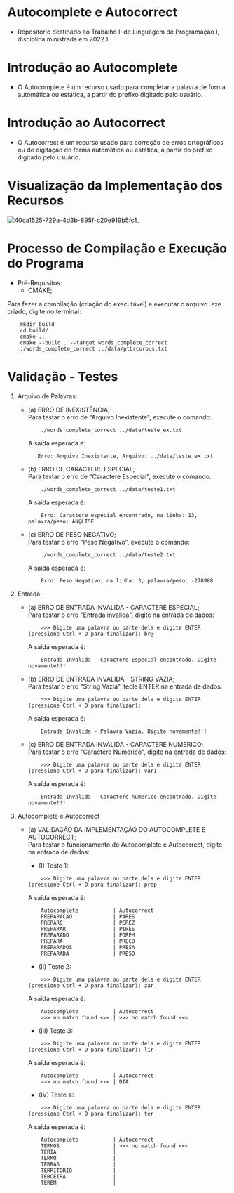 # Autocomplete e Autocorrect
* Repositório destinado ao Trabalho II de Linguagem de Programação I, disciplina ministrada em 2022.1.

# Introdução ao Autocomplete
* O Autocomplete é um recurso usado para completar a palavra de forma automática ou estática, a partir do prefixo digitado pelo usuário.

# Introdução ao Autocorrect
* O Autocorrect é um recurso usado para correção de erros ortográficos ou de digitação de forma automática ou estática, a partir do prefixo digitado pelo usuário.

# Visualização da Implementação dos Recursos

![40ca1525-729a-4d3b-895f-c20e919b5fc1_](https://user-images.githubusercontent.com/82531511/174491799-8e3749a3-fd49-486b-9fd4-be1c801101f5.gif)

# Processo de Compilação e Execução do Programa
* Pré-Requisitos:
    - CMAKE; <br />

Para fazer a compilação (criação do executável) e executar o arquivo .exe criado, digite no terminal: <br />
```
    mkdir build
    cd build/
    cmake ..
    cmake --build . --target words_complete_correct
    ./words_complete_correct ../data/ptbrcorpus.txt
```
# Validação - Testes

1. Arquivo de Palavras:
    - (a) ERRO DE INEXISTÊNCIA;  <br />
        Para testar o erro de "Arquivo Inexistente", execute o comando:
        ```
            ./words_complete_correct ../data/teste_ex.txt
        ```
        A saída esperada é:
         ```
            Erro: Arquivo Inexistente, Arquivo: ../data/teste_ex.txt
         ```

    - (b) ERRO DE CARACTERE ESPECIAL; <br />
        Para testar o erro de "Caractere Especial", execute o comando:
        ```
            ./words_complete_correct ../data/teste1.txt
        ```
        A saída esperada é:
        ```
            Erro: Caractere especial encontrado, na linha: 13, palavra/peso: AN@LISE
        ```

    - (c) ERRO DE PESO NEGATIVO; <br />
        Para testar o erro "Peso Negativo", execute o comando:
        ```
            ./words_complete_correct ../data/teste2.txt
        ```
        A saída esperada é:
        ```
            Erro: Peso Negativo, na linha: 3, palavra/peso: -278988
        ```

2. Entrada:  
    - (a) ERRO DE ENTRADA INVALIDA - CARACTERE ESPECIAL; <br />
        Para testar o erro "Entrada invalida", digite na entrada de dados:
        ```
            >>> Digite uma palavra ou parte dela e digite ENTER (pressione Ctrl + D para finalizar): br@
        ```
        A saída esperada é:

        ```
            Entrada Invalida - Caractere Especial encontrado. Digite novamente!!!
        ```


    - (b) ERRO DE ENTRADA INVALIDA - STRING VAZIA; <br />
        Para testar o erro "String Vazia", tecle ENTER na entrada de dados:
        ```
            >>> Digite uma palavra ou parte dela e digite ENTER (pressione Ctrl + D para finalizar):
        ```
        A saída esperada é:
        ```
            Entrada Invalida - Palavra Vazia. Digite novamente!!!
        ```


    - (c) ERRO DE ENTRADA INVALIDA - CARACTERE NUMERICO; <br />
        Para testar o erro "Caractere Numerico", digite na entrada de dados:
        ```
            >>> Digite uma palavra ou parte dela e digite ENTER (pressione Ctrl + D para finalizar): var1
        ```
        A saída esperada é:

        ```
            Entrada Invalida - Caractere numerico encontrado. Digite novamente!!!
        ```
    
3. Autocomplete e Autocorrect
    - (a) VALIDAÇÃO DA IMPLEMENTAÇÃO DO AUTOCOMPLETE E AUTOCORRECT; <br />
        Para testar o funcionamento do Autocomplete e Autocorrect, digite na entrada de dados:
        - (I) Teste 1:
        ```
            >>> Digite uma palavra ou parte dela e digite ENTER (pressione Ctrl + D para finalizar): prep
        ```
        A saída esperada é:
        ```
            Autocomplete           | Autocorrect
            PREPARACAO             | PARES
            PREPARO                | PEREZ
            PREPARAR               | PIRES
            PREPARADO              | POREM
            PREPARA                | PRECO
            PREPARADOS             | PRESA
            PREPARADA              | PRESO
        ```

        - (II) Teste 2:
        ```
            >>> Digite uma palavra ou parte dela e digite ENTER (pressione Ctrl + D para finalizar): zar
        ```
        A saída esperada é:
        ```
            Autocomplete           | Autocorrect
            >>> no match found <<< | >>> no match found <<<
        ```

        - (III) Teste 3:
        ```
            >>> Digite uma palavra ou parte dela e digite ENTER (pressione Ctrl + D para finalizar): lir
        ```
        A saída esperada é:
        ```
            Autocomplete           | Autocorrect
            >>> no match found <<< | DIA
        ```
        - (IV) Teste 4:
        ```
            >>> Digite uma palavra ou parte dela e digite ENTER (pressione Ctrl + D para finalizar): ter
        ```
        A saída esperada é:
        ```
            Autocomplete           | Autocorrect
            TERMOS                 | >>> no match found <<<
            TERIA                  |
            TERMO                  |
            TERRAS                 |
            TERRITORIO             |
            TERCEIRA               |
            TEREM                  |
        ```


